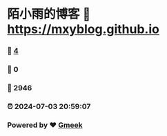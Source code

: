 # 陌小雨的博客 :link: https://mxyblog.github.io 
### :page_facing_up: [4](https://mxyblog.github.io/tag.html) 
### :speech_balloon: 0 
### :hibiscus: 2946 
### :alarm_clock: 2024-07-03 20:59:07 
### Powered by :heart: [Gmeek](https://github.com/Meekdai/Gmeek)
